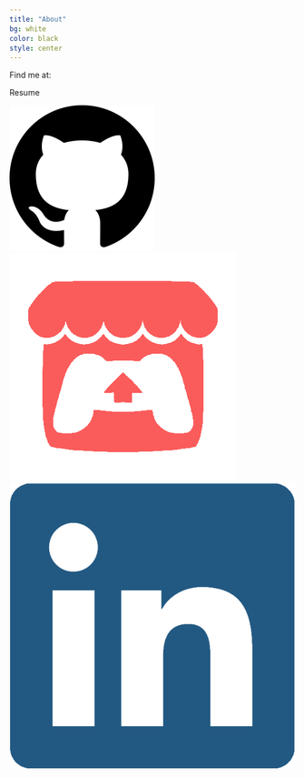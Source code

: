 ```yaml
---
title: "About"
bg: white
color: black
style: center
---
```


Find me at:

Resume

[![](img/Github_Icon.png)](https://github.com/JoshuaKey)
[![](img/Itch_Io_Icon.png)](https://joshuakey.itch.io)
[![](img/LinkedIn_Icon.png)](https://www.linkedin.com/in/joshua-key)

